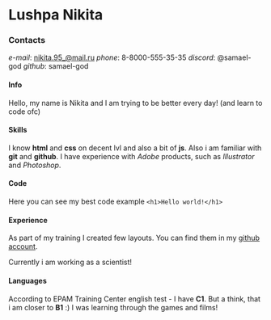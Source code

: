 # Lushpa Nikita 

### Contacts
*e-mail*: nikita.95_@mail.ru *phone*: 8-8000-555-35-35  *discord*: @samael-god *github*: samael-god

#### Info
Hello, my name is Nikita and I am trying to be better every day! (and learn to code ofc)

#### Skills
I know **html** and **css** on decent lvl and also a bit of **js**.
Also i am familiar with **git** and **github**.
I have experience with *Adobe* products, such as *Illustrator* and *Photoshop*. 

#### Code
Here you can see my best code example
`<h1>Hello world!</h1>`

#### Experience
As part of my training I created few layouts. You can find them in my [github account](https://github.com/samael-god).

Currently i am working as a scientist!

#### Languages
According to EPAM Training Center english test - I have **C1**. 
But a think, that i am closer to **B1** :)
I was learning through the games and films!


